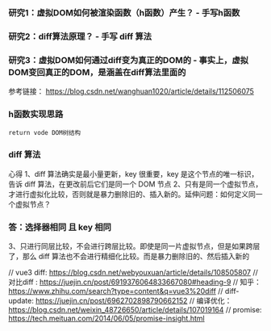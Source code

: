 ### 研究1：虚拟DOM如何被渲染函数（h函数）产生？ - 手写h函数
### 研究2：diff算法原理？ - 手写 diff 算法
### 研究3：虚拟DOM如何通过diff变为真正的DOM的 - 事实上，虚拟DOM变回真正的DOM，是涵盖在diff算法里面的

参考链接： https://blog.csdn.net/wanghuan1020/article/details/112506075

### h函数实现思路
    return vode DOM树结构

### diff 算法
 心得
  1、diff 算法确实是最小量更新，key 很重要，key 是这个节点的唯一标识，告诉 diff 算法，在更改前后它们是同一个 DOM 节点
  2、只有是同一个虚拟节点，才进行虚拟化比较，否则就是暴力删除旧的、插入新的。延伸问题：如何定义同一个虚拟节点？
  ### 答：选择器相同 且 key 相同
  3、只进行同层比较，不会进行跨层比较。即使是同一片虚拟节点，但是如果跨层了，那么 diff 算法也不会进行精细化比较。而是暴力删除旧的、然后插入新的

  // vue3 diff: https://blog.csdn.net/webyouxuan/article/details/108505807
  // 对比diff : https://juejin.cn/post/6919376064833667080#heading-9
// 知乎： https://www.zhihu.com/search?type=content&q=vue3%20diff
// diff-update: https://juejin.cn/post/6962702898790662152
// 编译优化： https://blog.csdn.net/weixin_48726650/article/details/107019164
// promise: https://tech.meituan.com/2014/06/05/promise-insight.html